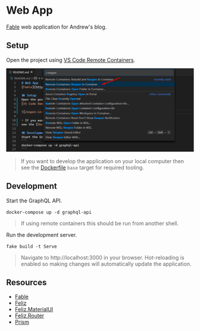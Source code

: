 # Web App
[Fable](https://fable.io/docs/) web application for Andrew's blog.

## Setup
Open the project using
[VS Code Remote Containers](https://code.visualstudio.com/docs/remote/containers).

![reopen-in-container](./etc/reopen-in-container.png)

> If you want to develop the application on your local computer then
see the [Dockerfile](./Dockerfile) `base` target for required tooling.

## Development
Start the GraphQL API.
```
docker-compose up -d graphql-api
```
> If using remote containers this should be run from another shell.

Run the development server.
```
fake build -t Serve
```
> Navigate to http://localhost:3000 in your browser. 
Hot-reloading is enabled so making changes will automatically
update the application.

## Resources
- [Fable](https://fable.io/)
- [Feliz](https://zaid-ajaj.github.io/Feliz/)
- [Feliz.MaterialUI](https://github.com/cmeeren/Feliz.MaterialUI)
- [Feliz.Router](https://github.com/Zaid-Ajaj/Feliz.Router)
- [Prism](https://prismjs.com/extending.html#api)
